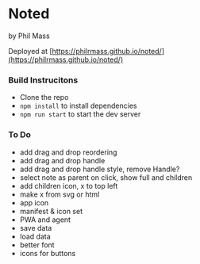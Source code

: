 # Noted
by Phil Mass

Deployed at [https://philrmass.github.io/noted/](https://philrmass.github.io/noted/)

### Build Instrucitons
- Clone the repo
- `npm install` to install dependencies
- `npm run start` to start the dev server

### To Do
- add drag and drop reordering
- add drag and drop handle
- add drag and drop handle style, remove Handle?
- select note as parent on click, show full and children
- add children icon, x to top left
- make x from svg or html
- app icon
- manifest & icon set
- PWA and agent
- save data
- load data
- better font
- icons for buttons
